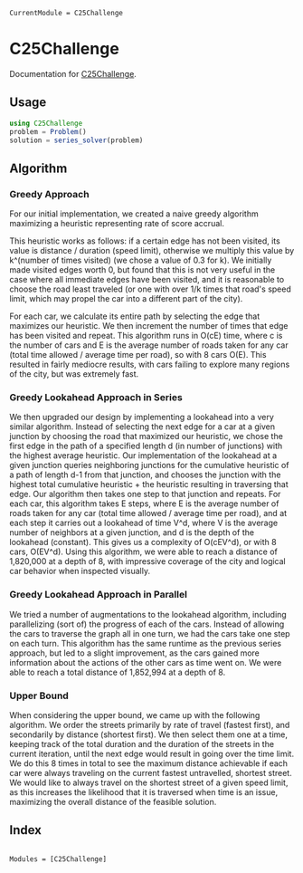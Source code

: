 ```@meta
CurrentModule = C25Challenge
```

# C25Challenge

Documentation for [C25Challenge](https://github.com/willseiple/C25Challenge.jl).



## Usage

```julia
using C25Challenge
problem = Problem()
solution = series_solver(problem)
```

## Algorithm


### Greedy Approach

For our initial implementation, we created a naive greedy algorithm maximizing a heuristic representing rate of score accrual. 

This heuristic works as follows: if a certain edge has not been visited, its value is distance / duration (speed limit), otherwise we multiply this value by k^(number of times visited) (we chose a value of 0.3 for k). We initially made visited edges worth 0, but found that this is not very useful in the case where all immediate edges have been visited, and it is reasonable to choose the road least traveled (or one with over 1/k times that road's speed limit, which may propel the car into a different part of the city).

For each car, we calculate its entire path by selecting the edge that maximizes our heuristic. We then increment the number of times that edge has been visited and repeat. This algorithm runs in O(cE) time, where c is the number of cars and E is the average number of roads taken for any car (total time allowed / average time per road), so with 8 cars O(E). This resulted in fairly mediocre results, with cars failing to explore many regions of the city, but was extremely fast.

### Greedy Lookahead Approach in Series

We then upgraded our design by implementing a lookahead into a very similar algorithm. Instead of selecting the next edge for a car at a given junction by choosing the road that maximized our heuristic, we chose the first edge in the path of a specified length d (in number of junctions) with the highest average heuristic. Our implementation of the lookahead at a given junction queries neighboring junctions for the cumulative heuristic of a path of length d-1 from that junction, and chooses the junction with the highest total cumulative heuristic + the heuristic resulting in traversing that edge. Our algorithm then takes one step to that junction and repeats. For each car, this algorithm takes E steps, where E is the average number of roads taken for any car (total time allowed / average time per road), and at each step it carries out a lookahead of time V^d, where V is the average number of neighbors at a given junction, and d is the depth of the lookahead (constant). This gives us a complexity of O(cEV^d), or with 8 cars, O(EV^d). Using this algorithm, we were able to reach a distance of 1,820,000 at a depth of 8, with impressive coverage of the city and logical car behavior when inspected visually.

### Greedy Lookahead Approach in Parallel

We tried a number of augmentations to the lookahead algorithm, including parallelizing (sort of) the progress of each of the cars. Instead of allowing the cars to traverse the graph all in one turn, we had the cars take one step on each turn. This algorithm has the same runtime as the previous series approach, but led to a slight improvement, as the cars gained more information about the actions of the other cars as time went on. We were able to reach a total distance of 1,852,994 at a depth of 8.

### Upper Bound

When considering the upper bound, we came up with the following algorithm. We order the streets primarily by rate of travel (fastest first), and secondarily by distance (shortest first). We then select them one at a time, keeping track of the total duration and the duration of the streets in the current iteration, until the next edge would result in going over the time limit. We do this 8 times in total to see the maximum distance achievable if each car were always traveling on the current fastest untravelled, shortest street. We would like to always travel on the shortest street of a given speed limit, as this increases the likelihood that it is traversed when time is an issue, maximizing the overall distance of the feasible solution.


## Index

```@index
```

```@autodocs
Modules = [C25Challenge]
```
